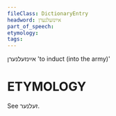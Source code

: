 ```yaml
---
fileClass: DictionaryEntry
headword: אײַנזעלנערן
part_of_speech: 
etymology: 
tags: 
---
```

אײַנזעלנערן
'to induct (into the army)'

ETYMOLOGY
===========
See זעלנער.